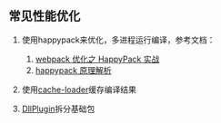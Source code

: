 ## 常见性能优化

1. 使用happypack来优化，多进程运行编译，参考文档：
    1. [webpack 优化之 HappyPack 实战](https://www.jianshu.com/p/b9bf995f3712)
    2. [happypack 原理解析](https://yq.aliyun.com/articles/67269)

2. 使用[cache-loader](https://www.webpackjs.com/loaders/cache-loader/)缓存编译结果

3. [DllPlugin](https://segmentfault.com/a/1190000015489489)拆分基础包